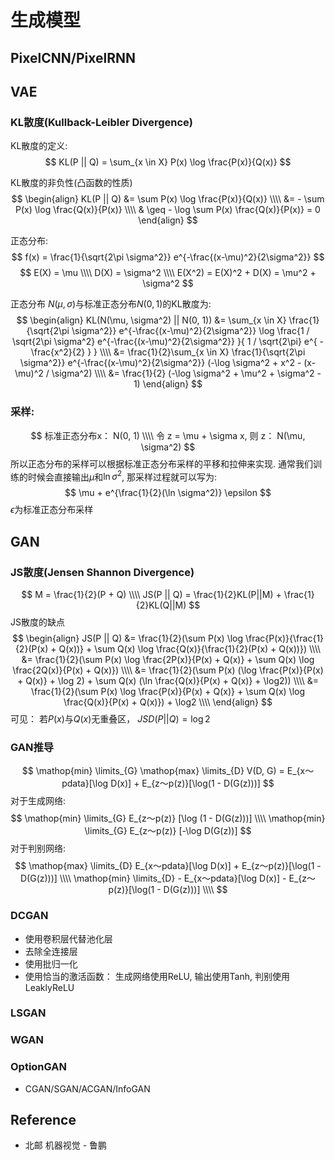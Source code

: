 # 生成模型

## PixelCNN/PixelRNN

## VAE

### KL散度(Kullback-Leibler Divergence)
KL散度的定义:
$$
KL(P || Q) = \sum_{x \in X} P(x) \log \frac{P(x)}{Q(x)}
$$

KL散度的非负性(凸函数的性质)
$$
\begin{align}
KL(P || Q) &= \sum P(x) \log \frac{P(x)}{Q(x)} \\\\
&= - \sum P(x) \log \frac{Q(x)}{P(x)} \\\\
& \geq - \log \sum P(x) \frac{Q(x)}{P(x)} = 0 
\end{align}
$$

正态分布:
$$
f(x) = \frac{1}{\sqrt{2\pi \sigma^2}} e^{-\frac{(x-\mu)^2}{2\sigma^2}}
$$
$$
E(X) = \mu \\\\
D(X) = \sigma^2 \\\\
E(X^2) = E(X)^2 + D(X) = \mu^2 + \sigma^2
$$

正态分布 $N(\mu, \sigma)$与标准正态分布$N(0, 1)$的KL散度为:
$$
\begin{align}
KL(N(\mu, \sigma^2) || N(0, 1)) &= \sum_{x \in X} \frac{1}{\sqrt{2\pi \sigma^2}} e^{-\frac{(x-\mu)^2}{2\sigma^2}} \log \frac{1 / \sqrt{2\pi \sigma^2} e^{-\frac{(x-\mu)^2}{2\sigma^2}} }{ 1 / \sqrt{2\pi} e^{ -\frac{x^2}{2} } } \\\\
&=  \frac{1}{2}\sum_{x \in X} \frac{1}{\sqrt{2\pi \sigma^2}} e^{-\frac{(x-\mu)^2}{2\sigma^2}} (-\log \sigma^2 + x^2 - (x-\mu)^2 / \sigma^2) \\\\
&= \frac{1}{2} (-\log \sigma^2 + \mu^2 + \sigma^2 - 1)
\end{align}
$$

### 采样:  
$$
标准正态分布x： N(0, 1) \\\\
令 z = \mu + \sigma x, 则 z： N(\mu, \sigma^2)
$$
所以正态分布的采样可以根据标准正态分布采样的平移和拉伸来实现. 
通常我们训练的时候会直接输出$\mu$和$\ln \sigma^2$, 那采样过程就可以写为:
$$
\mu + e^{\frac{1}{2}(\ln \sigma^2)} \epsilon
$$
$\epsilon$为标准正态分布采样


## GAN
### JS散度(Jensen Shannon Divergence)
$$
M = \frac{1}{2}(P + Q) \\\\
JS(P || Q) = \frac{1}{2}KL(P||M) + \frac{1}{2}KL(Q||M)
$$
JS散度的缺点  
$$
\begin{align}
JS(P || Q) &= \frac{1}{2}(\sum P(x) \log \frac{P(x)}{\frac{1}{2}(P(x) + Q(x))} + \sum Q(x) \log \frac{Q(x)}{\frac{1}{2}(P(x) + Q(x))}) \\\\
&= \frac{1}{2}(\sum P(x) \log \frac{2P(x)}{P(x) + Q(x)} + \sum Q(x) \log \frac{2Q(x)}{P(x) + Q(x)}) \\\\
&= \frac{1}{2}(\sum P(x) (\log \frac{P(x)}{P(x) + Q(x)} + \log 2) + \sum Q(x) (\ln \frac{Q(x)}{P(x) + Q(x)} + \log2)) \\\\
&= \frac{1}{2}(\sum P(x) \log \frac{P(x)}{P(x) + Q(x)} + \sum Q(x) \log \frac{Q(x)}{P(x) + Q(x)}) + \log2 \\\\
\end{align}
$$
可见： 若$P(x)$与$Q(x)$无重叠区， $JSD(P || Q) = \log2$

### GAN推导
$$
\mathop{min} \limits_{G} \mathop{max} \limits_{D} V(D, G) = E_{x～pdata}[\log D(x)] + E_{z～p(z)}[\log(1 - D(G(z)))]
$$
对于生成网络:
$$
\mathop{min} \limits_{G} E_{z～p(z)} [\log (1 - D(G(z)))] \\\\
\mathop{min} \limits_{G} E_{z～p(z)} [-\log D(G(z))]
$$
对于判别网络:
$$
\mathop{max} \limits_{D} E_{x～pdata}[\log D(x)] + E_{z～p(z)}[\log(1 - D(G(z)))] \\\\
\mathop{min} \limits_{D} - E_{x～pdata}[\log D(x)] - E_{z～p(z)}[\log(1 - D(G(z)))] \\\\
$$

### DCGAN
* 使用卷积层代替池化层
* 去除全连接层
* 使用批归一化
* 使用恰当的激活函数： 生成网络使用ReLU, 输出使用Tanh, 判别使用LeaklyReLU
### LSGAN
### WGAN
### OptionGAN

* CGAN/SGAN/ACGAN/InfoGAN

## Reference
* 北邮 机器视觉 - 鲁鹏

